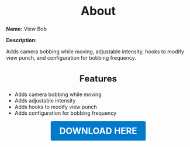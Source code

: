 <h1 style="text-align:center; font-size:2rem; font-weight:bold;">About</h1>

**Name:**
View Bob

**Description:**

Adds camera bobbing while moving, adjustable intensity, hooks to modify view punch, and configuration for bobbing frequency.

<h2 style="text-align:center; font-size:1.5rem; font-weight:bold;">Features</h2>

- Adds camera bobbing while moving
- Adds adjustable intensity
- Adds hooks to modify view punch
- Adds configuration for bobbing frequency




<p align="center"><a href="https://github.com/LiliaFramework/Modules/raw/refs/heads/gh-pages/viewbob.zip" style="display:inline-block;padding:12px 24px;font-size:1.5rem;font-weight:bold;text-decoration:none;color:#fff;background-color:var(--md-primary-fg-color,#007acc);border-radius:4px;">DOWNLOAD HERE</a></p>

